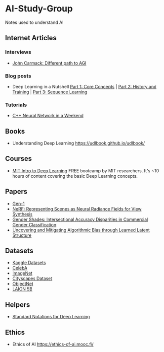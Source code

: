 # AI-Study-Group
Notes used to understand AI

## Internet Articles
### Interviews
- [John Carmack: Different path to AGI](https://dallasinnovates.com/exclusive-qa-john-carmacks-different-path-to-artificial-general-intelligence/)

### Blog posts
- Deep Learning in a Nutshell [Part 1: Core Concepts](https://developer.nvidia.com/blog/deep-learning-nutshell-core-concepts/) | [Part 2:  History and Training](https://developer.nvidia.com/blog/deep-learning-nutshell-history-training/) | [Part 3: Sequence Learning](https://developer.nvidia.com/blog/deep-learning-nutshell-sequence-learning/)

### Tutorials
- [C++ Neural Network in a Weekend](https://www.jeremyong.com/cpp/machine-learning/2020/10/23/cpp-neural-network-in-a-weekend/)

## Books
* Understanding Deep Learning https://udlbook.github.io/udlbook/

## Courses
- [MIT Intro to Deep Learning](http://introtodeeplearning.com/) FREE bootcamp by MIT researchers. It's ~10 hours of content covering the basic Deep Learning concepts.

## Papers
- [Gen-1](https://arxiv.org/abs/2302.03011)
- [NeRF: Representing Scenes as Neural Radiance Fields for View Synthesis](https://arxiv.org/abs/2003.08934)
- [Gender Shades: Intersectional Accuracy Disparities in
Commercial Gender Classification](https://proceedings.mlr.press/v81/buolamwini18a/buolamwini18a.pdf)
- [Uncovering and Mitigating Algorithmic Bias through Learned Latent Structure](http://introtodeeplearning.com/AAAI_MitigatingAlgorithmicBias.pdf)

## Datasets
- [Kaggle Datasets](https://www.kaggle.com/datasets/)
- [CelebA](https://paperswithcode.com/dataset/celeba)
- [ImageNet](https://image-net.org/)
- [Cityscapes Dataset](https://www.cityscapes-dataset.com/)
- [ObjectNet](https://objectnet.dev/)
- [LAION 5B](https://laion.ai/blog/laion-5b/)

## Helpers
- [Standard Notations for Deep Learning](https://cs230.stanford.edu/files/Notation.pdf)

## Ethics
* Ethics of AI https://ethics-of-ai.mooc.fi/
